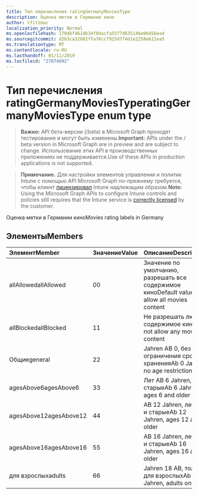 ```yaml
---
title: Тип перечисления ratingGermanyMoviesType
description: Оценка метки в Германии кино
author: tfitzmac
localization_priority: Normal
ms.openlocfilehash: 170dbf4614b34f8dacfa55f7d635146e06d56ea4
ms.sourcegitcommit: d2b3ca32602ffa76cc7925d7f4d1e2258e611ea5
ms.translationtype: MT
ms.contentlocale: ru-RU
ms.lasthandoff: 01/11/2019
ms.locfileid: "27874692"
---
```

# <a name="ratinggermanymoviestype-enum-type"></a><span data-ttu-id="00d91-103">Тип перечисления ratingGermanyMoviesType</span><span class="sxs-lookup"><span data-stu-id="00d91-103">ratingGermanyMoviesType enum type</span></span>

> <span data-ttu-id="00d91-104">**Важно:** API бета-версии (/beta) в Microsoft Graph проходят тестирование и могут быть изменены.</span><span class="sxs-lookup"><span data-stu-id="00d91-104">**Important:** APIs under the / beta version in Microsoft Graph are in preview and are subject to change.</span></span> <span data-ttu-id="00d91-105">Использование этих API в производственных приложениях не поддерживается.</span><span class="sxs-lookup"><span data-stu-id="00d91-105">Use of these APIs in production applications is not supported.</span></span>

> <span data-ttu-id="00d91-106">**Примечание.** Для настройки элементов управления и политик Intune с помощью API Microsoft Graph по-прежнему требуется, чтобы клиент [лицензировал](https://go.microsoft.com/fwlink/?linkid=839381) Intune надлежащим образом.</span><span class="sxs-lookup"><span data-stu-id="00d91-106">**Note:** Using the Microsoft Graph APIs to configure Intune controls and policies still requires that the Intune service is [correctly licensed](https://go.microsoft.com/fwlink/?linkid=839381) by the customer.</span></span>

<span data-ttu-id="00d91-107">Оценка метки в Германии кино</span><span class="sxs-lookup"><span data-stu-id="00d91-107">Movies rating labels in Germany</span></span>
## <a name="members"></a><span data-ttu-id="00d91-108">Элементы</span><span class="sxs-lookup"><span data-stu-id="00d91-108">Members</span></span>
|<span data-ttu-id="00d91-109">Элемент</span><span class="sxs-lookup"><span data-stu-id="00d91-109">Member</span></span>|<span data-ttu-id="00d91-110">Значение</span><span class="sxs-lookup"><span data-stu-id="00d91-110">Value</span></span>|<span data-ttu-id="00d91-111">Описание</span><span class="sxs-lookup"><span data-stu-id="00d91-111">Description</span></span>|
|:---|:---|:---|
|<span data-ttu-id="00d91-112">allAllowed</span><span class="sxs-lookup"><span data-stu-id="00d91-112">allAllowed</span></span>|<span data-ttu-id="00d91-113">0</span><span class="sxs-lookup"><span data-stu-id="00d91-113">0</span></span>|<span data-ttu-id="00d91-114">Значение по умолчанию, разрешать все содержимое кино</span><span class="sxs-lookup"><span data-stu-id="00d91-114">Default value, allow all movies content</span></span>|
|<span data-ttu-id="00d91-115">allBlocked</span><span class="sxs-lookup"><span data-stu-id="00d91-115">allBlocked</span></span>|<span data-ttu-id="00d91-116">1</span><span class="sxs-lookup"><span data-stu-id="00d91-116">1</span></span>|<span data-ttu-id="00d91-117">Не разрешать любое содержимое кино</span><span class="sxs-lookup"><span data-stu-id="00d91-117">Do not allow any movies content</span></span>|
|<span data-ttu-id="00d91-118">Общие</span><span class="sxs-lookup"><span data-stu-id="00d91-118">general</span></span>|<span data-ttu-id="00d91-119">2</span><span class="sxs-lookup"><span data-stu-id="00d91-119">2</span></span>|<span data-ttu-id="00d91-120">Jahren AB 0, без ограничения срока хранения</span><span class="sxs-lookup"><span data-stu-id="00d91-120">Ab 0 Jahren, no age restrictions</span></span>|
|<span data-ttu-id="00d91-121">agesAbove6</span><span class="sxs-lookup"><span data-stu-id="00d91-121">agesAbove6</span></span>|<span data-ttu-id="00d91-122">3</span><span class="sxs-lookup"><span data-stu-id="00d91-122">3</span></span>|<span data-ttu-id="00d91-123">Лет AB 6 Jahren, 6 и старые</span><span class="sxs-lookup"><span data-stu-id="00d91-123">Ab 6 Jahren, ages 6 and older</span></span>|
|<span data-ttu-id="00d91-124">agesAbove12</span><span class="sxs-lookup"><span data-stu-id="00d91-124">agesAbove12</span></span>|<span data-ttu-id="00d91-125">4</span><span class="sxs-lookup"><span data-stu-id="00d91-125">4</span></span>|<span data-ttu-id="00d91-126">AB 12 Jahren, лет 12 и старые</span><span class="sxs-lookup"><span data-stu-id="00d91-126">Ab 12 Jahren, ages 12 and older</span></span>|
|<span data-ttu-id="00d91-127">agesAbove16</span><span class="sxs-lookup"><span data-stu-id="00d91-127">agesAbove16</span></span>|<span data-ttu-id="00d91-128">5</span><span class="sxs-lookup"><span data-stu-id="00d91-128">5</span></span>|<span data-ttu-id="00d91-129">AB 16 Jahren, лет 16 и старые</span><span class="sxs-lookup"><span data-stu-id="00d91-129">Ab 16 Jahren, ages 16 and older</span></span>|
|<span data-ttu-id="00d91-130">для взрослых</span><span class="sxs-lookup"><span data-stu-id="00d91-130">adults</span></span>|<span data-ttu-id="00d91-131">6</span><span class="sxs-lookup"><span data-stu-id="00d91-131">6</span></span>|<span data-ttu-id="00d91-132">Jahren 18 AB, только для взрослых</span><span class="sxs-lookup"><span data-stu-id="00d91-132">Ab 18 Jahren, adults only</span></span>|





